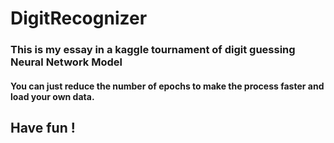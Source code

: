 # DigitRecognizer
### This is my essay in a kaggle tournament of digit guessing Neural Network Model
#### You can just reduce the number of epochs to make the process faster and load your own data. 
## Have fun !
